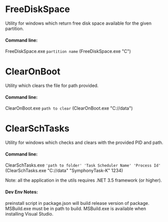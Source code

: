 # FreeDiskSpace
Utility for windows which return free disk space available for the given partition.

#### Command line: 
FreeDiskSpace.exe `partition name` (FreeDiskSpace.exe "C")

# ClearOnBoot
Utility which clears the file for path provided.

#### Command line:
ClearOnBoot.exe `path to clear` (ClearOnBoot.exe "C://data")

# ClearSchTasks
Utility for windows which checks and clears with the provided PID and path.

#### Command line:
ClearSchTasks.exe `'path to folder' 'Task Scheduler Name' 'Process Id'` (ClearSchTasks.exe "C://data" "SymphonyTask-K" 1234)


Note: all the application in the utils requires .NET 3.5 framework (or higher).

#### Dev Env Notes:
preinstall script in package.json will build release version of package.  MSBuild.exe must be in path to build.  MSBuild.exe is available when installing Visual Studio.
